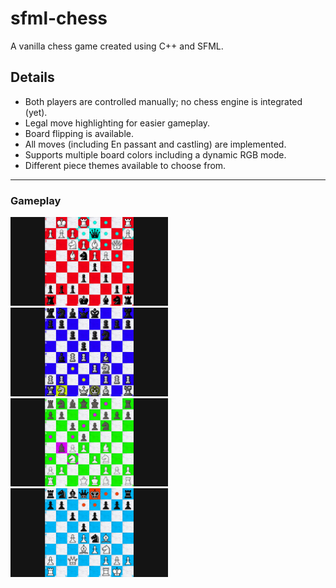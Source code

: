 # sfml-chess
A vanilla chess game created using C++ and SFML.

## Details

- Both players are controlled manually; no chess engine is integrated (yet).
- Legal move highlighting for easier gameplay.
- Board flipping is available.
- All moves (including En passant and castling) are implemented.
- Supports multiple board colors including a dynamic RGB mode.
- Different piece themes available to choose from.

---

### Gameplay

<img src="https://github.com/Attaulhaleem/sfml-chess/blob/main/docs/gameplay_1.png" label="Gameplay 1" width="50%"/>
<img src="https://github.com/Attaulhaleem/sfml-chess/blob/main/docs/gameplay_2.png" label="Gameplay 2" width="50%"/>
<img src="https://github.com/Attaulhaleem/sfml-chess/blob/main/docs/gameplay_3.png" label="Gameplay 3" width="50%"/>
<img src="https://github.com/Attaulhaleem/sfml-chess/blob/main/docs/gameplay_4.png" label="Gameplay 4" width="50%"/>
